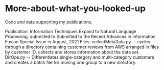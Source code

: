 # More-about-what-you-looked-up
Code and data supporting my publications.

Publication: Information Techniques Expand to Natural Language Processing, submitted to Submitted to the Recent Advances in Information Fusion Special Issue in August, 2021
Files: collectMetaData.py -- cycles through a directory containing customer reviews from AWS arranged in files by customer ID, collects and stores information about the data set.
       DirOps.py -- Differentiates single-category and multi-category customers and creates a batch file for moving one group to a new directory.
